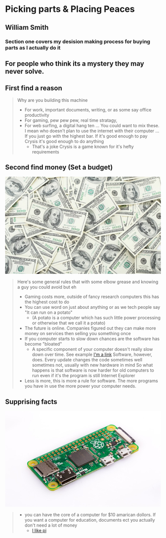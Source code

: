 # Picking parts & Placing Peaces
## William Smith
### Section one covers my desision making process for buying parts as I actually do it
For people who think its a mystery they may never solve.
---

First find a reason
---
>Why are you building this machine
>* For work, important documents, writing, or as some say office productivity
>* For gaming, pew pew pew, real time stratagy, 
>* For web surfing, a digital hang ten
>... You could want to mix these. I mean who doesn't plan to use the internet with their computer
>... If you just go with the highest bar. If it's good enough to pay Crysis it's good enough to do anything
>	* That's a joke Crysis is a game known for it's hefty requirements

Second find money (Set a budget)
---
![alt text](./images/money.jpg "$$$$")
> Here's some general rules that with some elbow grease and knowing a guy you could avoid but eh
>* Gaming costs more, outside of fancy research computers this has the highest cost to do
>* You can use word on just about anything or as we tech people say "It can run on a potato"
>	* (A potato is a computer which has such little power processing or otherwise that we call it a potato)
>* The future is online. Companies figured out they can make more money on services then selling you something once
>* If you computer starts to slow down chances are the software has become "bloated"
>	* A specific component of your computer doesn't really slow down over time. See example [I'm a link](https://www.youtube.com/watch?v=44JqNJq-PC0) Software, however, does. Every update changes the code sometimes well sometimes not, usually with new hardware in mind So what happens is that software is now harder for old computers to run even if it's the program is still Internet Explorer
>* Less is more, this is more a rule for software. The more programs you have in use the more power your computer needs.

Supprising facts
---
![alt text](./images/Raspberry-Pi-Zero.jpg "Pi zero")
>* you can have the core of a computer for $10 amarican dollors. If you want a computer for education, documents ect you actually don't need a lot of money
>	* [I like pi](https://www.raspberrypi.org/)
